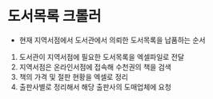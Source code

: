 # 도서목록 크롤러
 

* 현재 지역서점에서 도서관에서 의뢰한 도서목록을 납품하는 순서
1. 도서관이 지역서점에 필요한 도서목록을 엑셀파일로 전달
2. 지역서점은 온라인서점에 접속해 수천권의 책을 검색
3. 책의 가격 및 절판 현황을 엑셀로 정리
4. 출판사별로 정리해서 해당 출판사의 도매업체에 요청
